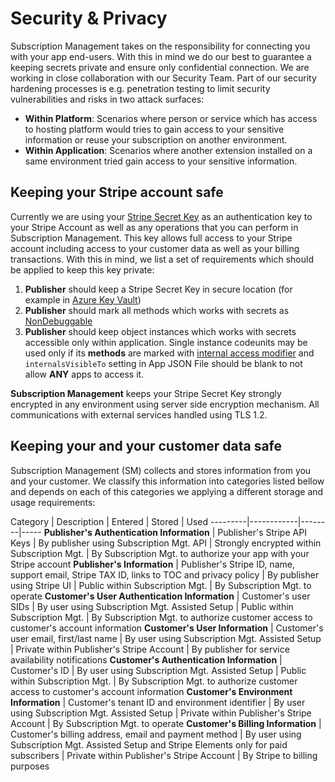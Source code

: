 # Security & Privacy
Subscription Management takes on the responsibility for connecting you with your app end-users. With this in mind we do our best to guarantee a keeping secrets private and ensure only confidential connection. We are working in close collaboration with our Security Team. Part of our security hardening processes is e.g. penetration testing to limit security vulnerabilities and risks in two attack surfaces: 
- **Within Platform**: Scenarios where person or service which has access to hosting platform would tries to gain access to your sensitive information or reuse your subscription on another environment.
- **Within Application**: Scenarios where another extension installed on a same environment tried gain access to your sensitive information.
## Keeping your Stripe account safe
Currently we are using your [Stripe Secret Key](https://stripe.com/docs/keys#safe-keys) as an authentication key to your Stripe Account as well as any operations that you can perform in Subscription Management. This key allows full access to your Stripe account including access to your customer data as well as your billing transactions. With this in mind, we list a set of requirements which should be applied to keep this key private:
1. **Publisher** should keep a Stripe Secret Key in secure location (for example in [Azure Key Vault](https://docs.microsoft.com/en-us/dynamics365/business-central/dev-itpro/developer/devenv-app-key-vault)) 
2. **Publisher** should mark all methods which works with secrets as [NonDebuggable](https://docs.microsoft.com/en-us/dynamics365/business-central/dev-itpro/developer/methods/devenv-nondebuggable-attribute)
3. **Publisher** should keep object instances which works with secrets accessible only within application. Single instance codeunits may be used only if its **methods** are marked with [internal access modifier](https://docs.microsoft.com/en-us/dynamics365/business-central/dev-itpro/developer/devenv-using-access-modifiers) and `internalsVisibleTo` setting in App JSON File should be blank to not allow **ANY** apps to access it.

**Subscription Management** keeps your Stripe Secret Key strongly encrypted in any environment using server side encryption mechanism. All communications with external services handled using TLS 1.2. 
## Keeping your and your customer data safe
Subscription Management (SM) collects and stores information from you and your customer. We classify this information into categories listed bellow and depends on each of this categories we applying a different storage and usage requirements:

Category | Description | Entered | Stored | Used 
---------|------------|--------|-----
**Publisher's Authentication Information** | Publisher's Stripe API Keys | By publisher using Subscription Mgt. API | Strongly encrypted within Subscription Mgt. | By Subscription Mgt. to authorize your app with your Stripe account
**Publisher's Information** | Publisher's Stripe ID, name, support email, Stripe TAX ID, links to TOC and privacy policy | By publisher using Stripe UI | Public within Subscription Mgt. | By Subscription Mgt. to operate
**Customer's User Authentication Information** | Customer's user SIDs | By user using Subscription Mgt. Assisted Setup | Public within Subscription Mgt. | By Subscription Mgt. to authorize customer access to customer's account information
**Customer's User Information** | Customer's user email, first/last name | By user using Subscription Mgt. Assisted Setup | Private within Publisher's Stripe Account | By publisher for service availability notifications
**Customer's Authentication Information** | Customer's ID | By user using Subscription Mgt. Assisted Setup | Public within Subscription Mgt. | By Subscription Mgt. to authorize customer access to customer's account information
**Customer's Environment Information** | Customer's tenant ID and environment identifier | By user using Subscription Mgt. Assisted Setup | Private within Publisher's Stripe Account | By Subscription Mgt. to operate
**Customer's Billing Information** | Customer's billing address, email and payment method | By user using Subscription Mgt. Assisted Setup and Stripe Elements only for paid subscribers | Private within Publisher's Stripe Account | By Stripe to billing purposes